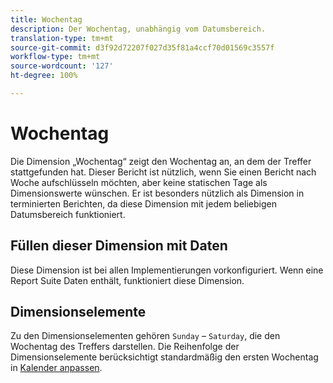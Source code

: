 ```yaml
---
title: Wochentag
description: Der Wochentag, unabhängig vom Datumsbereich.
translation-type: tm+mt
source-git-commit: d3f92d72207f027d35f81a4ccf70d01569c3557f
workflow-type: tm+mt
source-wordcount: '127'
ht-degree: 100%

---
```



# Wochentag

Die Dimension „Wochentag“ zeigt den Wochentag an, an dem der Treffer stattgefunden hat. Dieser Bericht ist nützlich, wenn Sie einen Bericht nach Woche aufschlüsseln möchten, aber keine statischen Tage als Dimensionswerte wünschen. Er ist besonders nützlich als Dimension in terminierten Berichten, da diese Dimension mit jedem beliebigen Datumsbereich funktioniert.

## Füllen dieser Dimension mit Daten

Diese Dimension ist bei allen Implementierungen vorkonfiguriert. Wenn eine Report Suite Daten enthält, funktioniert diese Dimension.

## Dimensionselemente

Zu den Dimensionselementen gehören `Sunday` – `Saturday`, die den Wochentag des Treffers darstellen. Die Reihenfolge der Dimensionselemente berücksichtigt standardmäßig den ersten Wochentag in [Kalender anpassen](/help/admin/admin/custom-calendar.md).
